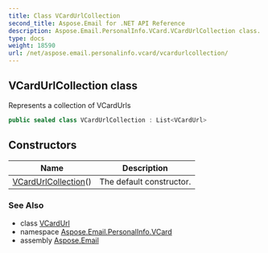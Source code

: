 ```yaml
---
title: Class VCardUrlCollection
second_title: Aspose.Email for .NET API Reference
description: Aspose.Email.PersonalInfo.VCard.VCardUrlCollection class. Represents a collection of VCardUrls
type: docs
weight: 18590
url: /net/aspose.email.personalinfo.vcard/vcardurlcollection/
---
```

## VCardUrlCollection class

Represents a collection of VCardUrls

```csharp
public sealed class VCardUrlCollection : List<VCardUrl>
```

## Constructors

| Name | Description |
| --- | --- |
| [VCardUrlCollection](vcardurlcollection/)() | The default constructor. |

### See Also

* class [VCardUrl](../vcardurl/)
* namespace [Aspose.Email.PersonalInfo.VCard](../../aspose.email.personalinfo.vcard/)
* assembly [Aspose.Email](../../)


